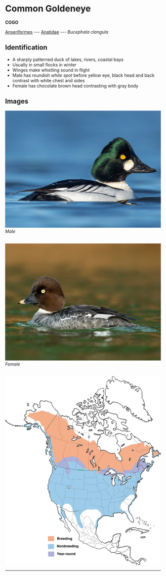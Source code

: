 # Common Goldeneye
**COGO**

[Anseriformes](/birding/orders/anseriformes) ---
[Anatidae](/birding/orders/anseriformes/anatidae) ---
*Bucephala clangula*

## Identification
- A sharply patterned duck of lakes, rivers, coastal bays
- Usually in small flocks in winter
- Winges make whistling sound in flight
- Male has roundish *white spot* before yellow eye, black head and back contrast with white chest and sides
- Female has chocolate brown head contrasting with gray body

## Images
![](/birding/images/bucephala_clangula_cogo_male.jpg)</br>
*Male* </br></br>

![](/birding/images/bucephala_clangula_cogo_female.jpg)</br>
*Female* </br></br>

![](/birding/images/bucephala_clangula_cogo_map.jpg)

----

<!---## Notes
### DATE. PLACE---SPECIFIC
NOTE--->
